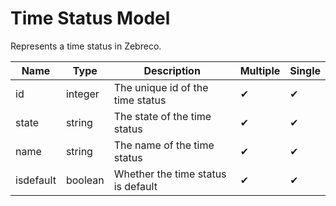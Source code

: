 # Time Status Model

Represents a time status in Zebreco.


| Name          | Type                              | Description                           | Multiple | Single |
|---------------|-----------------------------------|---------------------------------------|----------|--------|
| id            | integer                           | The unique id of the time status      |    ✔     |   ✔   |
| state         | string                            | The state of the time status          |    ✔     |   ✔   |
| name          | string                            | The name of the time status           |    ✔     |   ✔   |
| isdefault     | boolean                           | Whether the time status is default    |    ✔     |   ✔   |